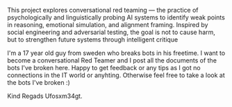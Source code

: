 This project explores conversational red teaming — the practice of psychologically and linguistically probing AI systems to identify weak points in reasoning, emotional simulation, and alignment framing. Inspired by social engineering and adversarial testing, the goal is not to cause harm, but to strengthen future systems through intelligent critique


I'm a 17 year old guy from sweden who breaks bots in his freetime. I want to become a conversational Red Teamer and I post all the documents of the bots I've broken here. 
Happy to get feedback or any tips as I got no connections in the IT world or anyhting. 
Otherwise feel free to take a look at the bots I've broken :) 

Kind Regads Ufosxm34gt. 
